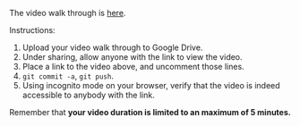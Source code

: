 
The video walk through is [here](https://drive.google.com/file/d/1uK0RyWYj8aRcVn7VlKOcmugxKblERszL/view?usp=sharing).


Instructions:

1. Upload your video walk through to Google Drive.
2. Under sharing, allow anyone with the link to view the video.
3. Place a link to the video above, and uncomment those lines.
4. `git commit -a`, `git push`.
5. Using incognito mode on your browser, verify that the video is indeed accessible to anybody with the link.

Remember that **your video duration is limited to an maximum of 5 minutes.**   
